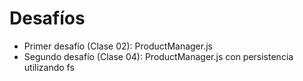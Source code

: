 # Desafíos

- Primer desafío (Clase 02): ProductManager.js
- Segundo desafío (Clase 04): ProductManager.js con persistencia utilizando fs
